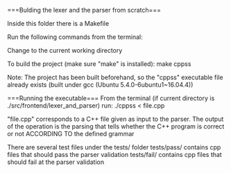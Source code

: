 ===Bulding the lexer and the parser from scratch===

Inside this folder there is a Makefile

Run the following commands from the terminal:

  Change to the current working directory
  
  To build the project (make sure "make" is installed):
  make cppss
  
  
Note: The project has been built beforehand, so the "cppss" executable file already exists (built under gcc (Ubuntu 5.4.0-6ubuntu1~16.04.4))


===Running the executable===
  From the terminal (if current directory is ./src/frontend/lexer_and_parser) run:
    ./cppss < file.cpp
    
  "file.cpp" corresponds to a C++ file given as input to the parser. 
  The output of the operation is the parsing that tells whether the C++ program is correct or not ACCORDING TO
  the defined grammar
  
  There are several test files under the tests/ folder
  tests/pass/ contains cpp files that should pass the parser validation
  tests/fail/ contains cpp files that should fail at the parser validation
  